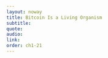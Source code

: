 ```yaml
---
layout: noway
title: Bitcoin Is a Living Organism
subtitle:
quote:
audio:
link:
order: ch1-21
---
```

